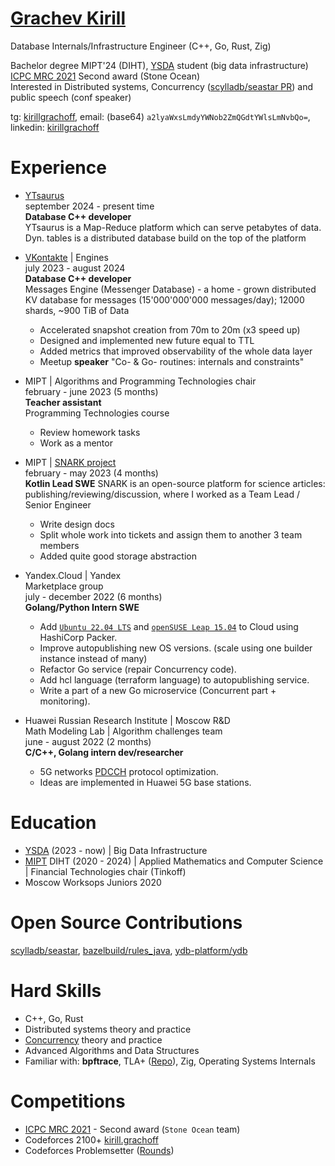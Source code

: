 # [Grachev Kirill](https://github.com/kirillgrachoff)

Database Internals/Infrastructure Engineer (C++, Go, Rust, Zig)

Bachelor degree MIPT'24 (DIHT), [YSDA](https://dataschool.yandex.com/) student (big data infrastructure) \
[ICPC MRC 2021](https://icpc.global/regionals/finder/MRC-2022/standings) Second award (Stone Ocean) \
Interested in Distributed systems, Concurrency ([scylladb/seastar PR](https://github.com/scylladb/seastar/pull/1944)) and public speech (conf speaker)

tg: [kirillgrachoff](https://t.me/kirillgrachoff), email: (base64) `a2lyaWxsLmdyYWNob2ZmQGdtYWlsLmNvbQo=`, linkedin: [kirillgrachoff](https://www.linkedin.com/in/kirillgrachoff/)

# Experience
- [YTsaurus](https://ytsaurus.tech) \
  september 2024 - present time \
  **Database C++ developer** \
  YTsaurus is a Map-Reduce platform which can serve petabytes of data. Dyn. tables is a distributed database build on the top of the platform
- [VKontakte](https://vk.com) | Engines \
  july 2023 - august 2024 \
  **Database C++ developer** \
  Messages Engine (Messenger Database) - a home - grown distributed KV database for messages (15'000'000'000 messages/day); 12000 shards, ~900 TiB of Data
  - Accelerated snapshot creation from 70m to 20m (x3 speed up)
  - Designed and implemented new future equal to TTL
  - Added metrics that improved observability of the whole data layer
  - Meetup **speaker** "Co- \& Go- routines: internals and constraints"

- MIPT | Algorithms and Programming Technologies chair \
  february - june 2023 (5 months) \
  **Teacher assistant** \
  Programming Technologies course
  - Review homework tasks
  - Work as a mentor

- MIPT | [SNARK project](https://github.com/SciProgCentre/snark) \
  february - may 2023 (4 months) \
  **Kotlin Lead SWE**
  SNARK is an open-source platform for science articles: publishing/reviewing/discussion, where I worked as a Team Lead / Senior Engineer
  - Write design docs
  - Split whole work into tickets and assign them to another 3 team members
  - Added quite good storage abstraction

- Yandex.Cloud | Yandex \
  Marketplace group \
  july - december 2022 (6 months) \
  **Golang/Python Intern SWE**
  - Add [`Ubuntu 22.04 LTS`](https://cloud.yandex.ru/marketplace/products/yc/ubuntu-22-04-lts) and [`openSUSE Leap 15.04`](https://cloud.yandex.ru/marketplace/products/yc/opensuse-15-4) to Cloud using HashiCorp Packer.
  - Improve autopublishing new OS versions. (scale using one builder instance instead of many)
  - Refactor Go service (repair Concurrency code).
  - Add hcl language (terraform language) to autopublishing service.
  - Write a part of a new Go microservice (Concurrent part + monitoring).

- Huawei Russian Research Institute | Moscow R\&D \
  Math Modeling Lab | Algorithm challenges team \
  june - august 2022 (2 months) \
  **C/C++, Golang intern dev/researcher**
  - 5G networks [PDCCH](https://www.sharetechnote.com/html/5G/5G_PDCCH.html) protocol optimization.
  - Ideas are implemented in Huawei 5G base stations.

# Education
- [YSDA](https://dataschool.yandex.com/) (2023 - now) | Big Data Infrastructure
- [MIPT](phystech.edu) DIHT (2020 - 2024) | Applied Mathematics and Computer Science | Financial Technologies chair (Tinkoff)
- Moscow Worksops Juniors 2020

# Open Source Contributions
[scylladb/seastar](https://github.com/scylladb/seastar/pull/1944), [bazelbuild/rules_java](https://github.com/bazelbuild/rules_java/commits?author=kirillgrachoff), [ydb-platform/ydb](https://github.com/ydb-platform/ydb/commits?author=kirillgrachoff)

# Hard Skills
- C++, Go, Rust
- Distributed systems theory and practice
- [Concurrency](https://gitlab.com/Lipovsky/concurrency-course) theory and practice
- Advanced Algorithms and Data Structures
- Familiar with: **bpftrace**, TLA+ ([Repo](https://github.com/kirillgrachoff/tlaplus-examples)), Zig, Operating Systems Internals

# Competitions
- [ICPC MRC 2021](https://icpc.global/regionals/finder/MRC-2022/standings) - Second award (`Stone Ocean` team)
- Codeforces 2100+ [kirill.grachoff](https://codeforces.com/profile/kirill.grachoff)
- Codeforces Problemsetter ([Rounds](https://codeforces.com/contests/writer/kirill.grachoff))
